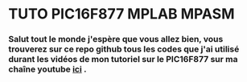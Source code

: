 # TUTO PIC16F877 MPLAB MPASM

### Salut tout le monde j'espère que vous allez bien, vous trouverez sur ce repo github tous les codes que j'ai utilisé durant les vidéos de mon tutoriel sur le PIC16F877 sur ma chaîne youtube [ici](https://www.youtube.com/channel/UCBS7gpmN2Sfwn7Rd9P5T22Q/videos) .
<!--stackedit_data:
eyJoaXN0b3J5IjpbMjg3NDM2NTU3LC02MjY4NjcxMzQsMzAyMj
YwNjg0LDEyMTA4NTk4NF19
-->
